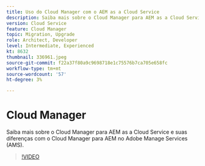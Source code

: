 ```yaml
---
title: Uso do Cloud Manager com o AEM as a Cloud Service
description: Saiba mais sobre o Cloud Manager para AEM as a Cloud Service e suas diferenças com o Cloud Manager para AEM no Adobe Manage Services (AMS).
version: Cloud Service
feature: Cloud Manager
topic: Migration, Upgrade
role: Architect, Developer
level: Intermediate, Experienced
kt: 8632
thumbnail: 336961.jpeg
source-git-commit: f22a37f80a9c9698718e1c75576b7ca705e658fc
workflow-type: tm+mt
source-wordcount: '57'
ht-degree: 3%

---
```



# Cloud Manager

Saiba mais sobre o Cloud Manager para AEM as a Cloud Service e suas diferenças com o Cloud Manager para AEM no Adobe Manage Services (AMS).

>[!VIDEO](https://video.tv.adobe.com/v/336961/?quality=12&learn=on)
